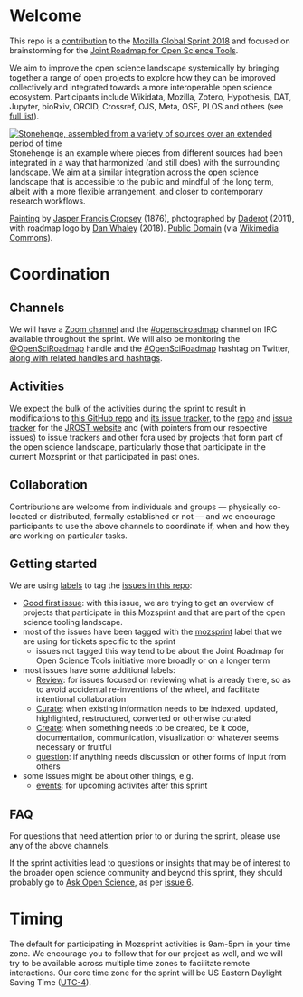 # Welcome

This repo is a [contribution](https://github.com/mozilla/global-sprint/issues/285) to the [Mozilla Global Sprint 2018](https://foundation.mozilla.org/opportunity/global-sprint/) and focused on brainstorming for the [Joint Roadmap for Open Science Tools](http://jrost.org).

We aim to improve the open science landscape systemically by bringing together a range of open projects to explore how they can be improved collectively and integrated towards a more interoperable open science ecosystem. Participants include Wikidata, Mozilla, Zotero, Hypothesis, DAT, Jupyter, bioRxiv, ORCID, Crossref, OJS, Meta, OSF, PLOS and others (see [full list](http://jrost.org/participants)).


[![Stonehenge, assembled from a variety of sources over an extended period of time](https://upload.wikimedia.org/wikipedia/commons/thumb/9/94/JROST_over_Stonehenge-01.png/1280px-JROST_over_Stonehenge-01.png)](https://commons.wikimedia.org/wiki/File:JROST_over_Stonehenge-01.png)
Stonehenge is an example where pieces from different sources had been integrated in a way that harmonized (and still does) with the surrounding landscape. We aim at a similar integration across the open science landscape that is accessible to the public and mindful of the long term, albeit with a more flexible arrangement, and closer to contemporary research workflows. 

[Painting](https://www.wikidata.org/wiki/Q20670898) by [Jasper Francis Cropsey](https://www.wikidata.org/wiki/Q1451318) (1876), photographed by [Daderot](https://commons.wikimedia.org/w/index.php?title=File:Stonehenge_by_Jasper_Francis_Cropsey,_1876_-_Nelson-Atkins_Museum_of_Art_-_DSC09199.JPG&oldid=64261669) (2011), with roadmap logo by [Dan Whaley](https://commons.wikimedia.org/wiki/User:Dano5050) (2018). [Public Domain](https://commons.wikimedia.org/wiki/Category:CC-PD-Mark) (via [Wikimedia Commons](https://commons.wikimedia.org/wiki/File:JROST_over_Stonehenge-01.png)).

# Coordination

## Channels

We will have a [Zoom channel](https://zoom.us/j/944190942) and the [#opensciroadmap](https://webchat.freenode.net/?channels=#opensciroadmap) channel on IRC available throughout the sprint. We will also be monitoring the [@OpenSciRoadmap](https://twitter.com/OpenSciRoadmap) handle and the [#OpenSciRoadmap](https://twitter.com/hashtag/opensciroadmap?src=hash) hashtag on Twitter, [along with related handles and hashtags](https://twitter.com/search?f=tweets&vertical=default&q=OpenSciRoadmap%20OR%20openscience%20OR%20mozsprint).


## Activities

We expect the bulk of the activities during the sprint to result in modifications to [this GitHub repo](https://github.com/OpenScienceRoadmap/mozilla-sprint-2018) and [its issue tracker](https://github.com/OpenScienceRoadmap/mozilla-sprint-2018/issues), to the [repo](https://github.com/OpenScienceRoadmap/OpenScienceRoadmap.github.io) and [issue tracker](https://github.com/OpenScienceRoadmap/OpenScienceRoadmap.github.io/issues) for the [JROST website](http://jrost.org) and (with pointers from our respective issues) to issue trackers and other fora used by projects that form part of the open science landscape, particularly those that participate in the current Mozsprint or that participated in past ones.


## Collaboration

Contributions are welcome from individuals and groups &mdash; physically co-located or distributed, formally established or not &mdash; and we encourage participants to use the above channels to coordinate if, when and how they are working on particular tasks.


## Getting started

We are using [labels](https://github.com/OpenScienceRoadmap/mozilla-sprint-2018/labels) to tag the [issues in this repo](https://github.com/OpenScienceRoadmap/mozilla-sprint-2018/issues): 
- [Good first issue](https://github.com/OpenScienceRoadmap/mozilla-sprint-2018/issues?q=is%3Aissue+is%3Aopen+label%3A%22good+first+issue%22): with this issue, we are trying to get an overview of projects that participate in this Mozsprint and that are part of the open science tooling landscape.
- most of the issues have been tagged with the [mozsprint](https://github.com/OpenScienceRoadmap/mozilla-sprint-2018/issues?q=is%3Aissue+is%3Aopen+label%3Amozsprint) label that we are using for tickets specific to the sprint 
  - issues not tagged this way tend to be about the Joint Roadmap for Open Science Tools initiative more broadly or on a longer term
- most issues have some additional labels:
  - [Review](https://github.com/OpenScienceRoadmap/mozilla-sprint-2018/issues?q=is%3Aissue+is%3Aopen+label%3AReview): for issues focused on reviewing what is already there, so as to avoid accidental re-inventions of the wheel, and facilitate intentional collaboration
  - [Curate](https://github.com/OpenScienceRoadmap/mozilla-sprint-2018/issues?q=is%3Aissue+is%3Aopen+label%3ACurate): when existing information needs to be indexed, updated, highlighted, restructured, converted or otherwise curated 
  - [Create](https://github.com/OpenScienceRoadmap/mozilla-sprint-2018/issues?q=is%3Aissue+is%3Aopen+label%3ACreate): when something needs to be created, be it code, documentation, communication, visualization or whatever seems necessary or fruitful
  - [question](https://github.com/OpenScienceRoadmap/mozilla-sprint-2018/issues?q=is%3Aissue+is%3Aopen+label%3Aquestion): if anything needs discussion or other forms of input from others
- some issues might be about other things, e.g.
  - [events](https://github.com/OpenScienceRoadmap/mozilla-sprint-2018/issues?q=is%3Aissue+is%3Aopen+label%3Aevents): for upcoming activites after this sprint


## FAQ

For questions that need attention prior to or during the sprint, please use any of the above channels.

If the sprint activities lead to questions or insights that may be of interest to the broader open science community and beyond this sprint, they should probably go to [Ask Open Science](https://ask-open-science.org/), as per [issue 6](https://github.com/OpenScienceRoadmap/mozilla-sprint-2018/issues/6).


# Timing

The default for participating in Mozsprint activities is 9am-5pm in your time zone. We encourage you to follow that for our project as well, and we will try to be available across multiple time zones to facilitate remote interactions. Our core time zone for the sprint will be US Eastern Daylight Saving Time ([UTC-4](https://en.wikipedia.org/wiki/UTC%E2%88%9204:00)).
